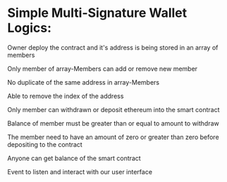 #    Simple Multi-Signature Wallet Logics:

Owner deploy the contract and it's address is being stored in an array of members

Only member of array-Members can add or remove new member

No duplicate of the same address in array-Members

Able to remove the index of the address

Only member can withdrawn or deposit ethereum into the smart contract

Balance of member must be greater than or equal to amount to withdraw

The member need to have an amount of zero or greater than zero before depositing to the contract

Anyone can get balance of the smart contract

Event to listen and interact with our user interface
